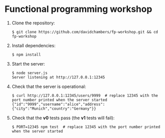 # Functional programming workshop

1.  Clone the repository:

    ```console
    $ git clone https://github.com/davidchambers/fp-workshop.git && cd fp-workshop
    ```

2.  Install dependencies:

    ```console
    $ npm install
    ```

3.  Start the server:

    ```console
    $ node server.js
    Server listening at http://127.0.0.1:12345
    ```

4.  Check that the server is operational:

    ```console
    $ curl http://127.0.0.1:12345/users/9999  # replace 12345 with the port number printed when the server started
    {"id":"9999","username":"alice","address":{"city":"Munich","country":"Germany"}}
    ```

5.  Check that the __v0__ tests pass (the __v1__ tests will fail):

    ```console
    $ PORT=12345 npm test  # replace 12345 with the port number printed when the server started
    ```
